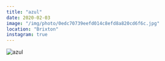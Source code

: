 ```yaml
---
title: "azul"
date: 2020-02-03
image: "/img/photo/0edc70739eefd014c8efd8a820cd6f6c.jpg"
location: "Brixton"
instagram: true
---
```


![azul](/img/photo/0edc70739eefd014c8efd8a820cd6f6c.jpg)
